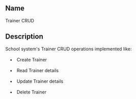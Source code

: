 
## Name

Trainer CRUD

## Description

School system's Trainer CRUD operations implemented like:\
\
&emsp;&#8226;&emsp;Create Trainer\
\
&emsp;&#8226;&emsp;Read Trainer details\
\
&emsp;&#8226;&emsp;Update Trainer details\
\
&emsp;&#8226;&emsp;Delete Trainer
